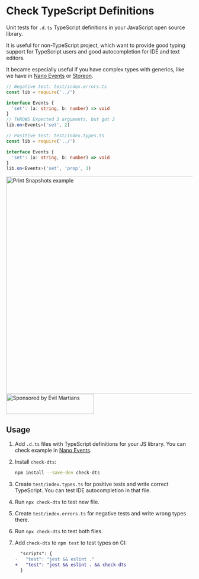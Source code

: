 # Check TypeScript Definitions

Unit tests for `.d.ts` TypeScript definitions in your JavaScript
open source library.

It is useful for non-TypeScript project, which want to provide good typing
support for TypeScript users and good autocompletion for IDE and text editors.

It became especially useful if you have complex types with generics, like
we have in [Nano Events] or [Storeon].

```ts
// Negative test: test/index.errors.ts
const lib = require('../')

interface Events {
  'set': (a: string, b: number) => void
}
// THROWS Expected 3 arguments, but got 2
lib.on<Events>('set', 2)
```

```ts
// Positive test: test/index.types.ts
const lib = require('../')

interface Events {
  'set': (a: string, b: number) => void
}
lib.on<Events>('set', 'prop', 1)
```

[Nano Events]: https://github.com/ai/nanoevents/#typescript
[Storeon]: https://github.com/storeon/storeon#typescript

<img src="./screenshot.png" alt="Print Snapshots example" width="585">

<a href="https://evilmartians.com/?utm_source=check-dts">
  <img src="https://evilmartians.com/badges/sponsored-by-evil-martians.svg"
      alt="Sponsored by Evil Martians" width="236" height="54">
</a>

## Usage

1. Add `.d.ts` files with TypeScript definitions for your JS library.
   You can check example in
   [Nano Events](https://github.com/ai/nanoevents/blob/master/index.d.ts).
2. Install `check-dts`:

   ```sh
   npm install --save-dev check-dts
   ```

3. Create `test/index.types.ts` for positive tests and write correct TypeScript.
   You can test IDE autocompletion in that file.
4. Run `npx check-dts` to test new file.
5. Create `test/index.errors.ts` for negative tests and write wrong types there.
6. Run `npx check-dts` to test both files.
7. Add `check-dts` to `npm test` to test types on CI:

   ```diff
     "scripts": {
   -   "test": "jest && eslint ."
   +   "test": "jest && eslint . && check-dts
     }
   ```
